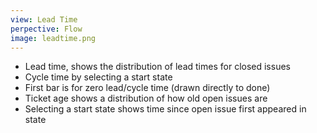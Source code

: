 ```yaml
---
view: Lead Time
perpective: Flow
image: leadtime.png
---
```

- Lead time, shows the distribution of lead times for closed issues
- Cycle time by selecting a start state 
- First bar is for zero lead/cycle time (drawn directly to done)
- Ticket age shows a distribution of how old open issues are
- Selecting a start state shows time since open issue first appeared in state
